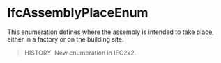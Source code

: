 # IfcAssemblyPlaceEnum

This enumeration defines where the assembly is intended to take place, either in a factory or on the building site.

> HISTORY&nbsp; New enumeration in IFC2x2.
